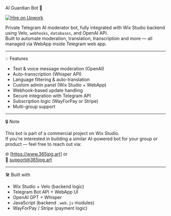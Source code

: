 AI Guardian Bot 🤖

[![Hire on Upwork](https://img.shields.io/badge/Upwork-Hire%20Me-brightgreen?logo=Upwork)](https://www.upwork.com/freelancers/~017752a03bdc66874d)


Private Telegram AI moderator bot, fully integrated with Wix Studio backend using Velo, `webhooks`, `databases`, and OpenAI API.  
Built to automate moderation, translation, transcription and more — all managed via WebApp inside Telegram web app.

---

💡 Features

- Text & voice message moderation (OpenAI)
- Auto-transcription (Whisper API)
- Language filtering & auto-translation
- Custom admin panel (Wix Studio + WebApp)
- Webhook-based update handling
- Secure integration with Telegram API
- Subscription logic (WayForPay or Stripe)
- Multi-group support

---

🔒 Note

This bot is part of a commercial project on Wix Studio.  
If you're interested in building a similar AI-powered bot for your group or product — feel free to reach out via:

🌐 [https://www.365jpg.art] 
or  
📧 support@365jpg.art

---

🛠 Built with

- Wix Studio + Velo (backend logic)
- Telegram Bot API + WebApp UI
- OpenAI GPT + Whisper
- JavaScript (backend `.web.js` modules)
- WayForPay / Stripe (payment logic)

